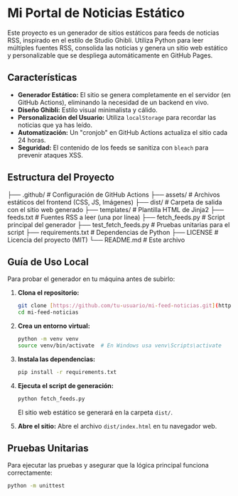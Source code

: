 # Mi Portal de Noticias Estático

Este proyecto es un generador de sitios estáticos para feeds de noticias RSS, inspirado en el estilo de Studio Ghibli. Utiliza Python para leer múltiples fuentes RSS, consolida las noticias y genera un sitio web estático y personalizable que se despliega automáticamente en GitHub Pages.

## Características

* **Generador Estático:** El sitio se genera completamente en el servidor (en GitHub Actions), eliminando la necesidad de un backend en vivo.
* **Diseño Ghibli:** Estilo visual minimalista y cálido.
* **Personalización del Usuario:** Utiliza `localStorage` para recordar las noticias que ya has leído.
* **Automatización:** Un "cronjob" en GitHub Actions actualiza el sitio cada 24 horas.
* **Seguridad:** El contenido de los feeds se sanitiza con `bleach` para prevenir ataques XSS.

## Estructura del Proyecto
├── .github/                      # Configuración de GitHub Actions
├── assets/                       # Archivos estáticos del frontend (CSS, JS, Imágenes)
├── dist/                         # Carpeta de salida con el sitio web generado
├── templates/                    # Plantilla HTML de Jinja2
├── feeds.txt                     # Fuentes RSS a leer (una por línea)
├── fetch_feeds.py                # Script principal del generador
├── test_fetch_feeds.py           # Pruebas unitarias para el script
├── requirements.txt              # Dependencias de Python
├── LICENSE                       # Licencia del proyecto (MIT)
└── README.md                     # Este archivo

## Guía de Uso Local

Para probar el generador en tu máquina antes de subirlo:

1.  **Clona el repositorio:**
    ```bash
    git clone [https://github.com/tu-usuario/mi-feed-noticias.git](https://github.com/tu-usuario/mi-feed-noticias.git)
    cd mi-feed-noticias
    ```
2.  **Crea un entorno virtual:**
    ```bash
    python -m venv venv
    source venv/bin/activate  # En Windows usa venv\Scripts\activate
    ```
3.  **Instala las dependencias:**
    ```bash
    pip install -r requirements.txt
    ```
4.  **Ejecuta el script de generación:**
    ```bash
    python fetch_feeds.py
    ```
    El sitio web estático se generará en la carpeta `dist/`.

5.  **Abre el sitio:**
    Abre el archivo `dist/index.html` en tu navegador web.

## Pruebas Unitarias

Para ejecutar las pruebas y asegurar que la lógica principal funciona correctamente:

```bash
python -m unittest

